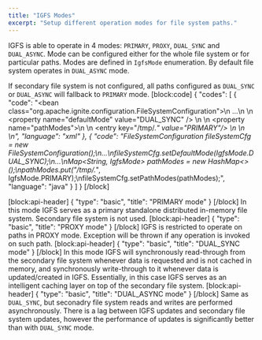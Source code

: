 ```yaml
---
title: "IGFS Modes"
excerpt: "Setup different operation modes for file system paths."
---
```

IGFS is able to operate in 4 modes: `PRIMARY`, `PROXY`, `DUAL_SYNC` and `DUAL_ASYNC`. Mode can be configured either for the whole file system or for particular paths. Modes are defined in `IgfsMode` enumeration. By default file system operates in `DUAL_ASYNC` mode. 

If secondary file system is not configured, all paths configured as `DUAL_SYNC` or `DUAL_ASYNC` will fallback to `PRIMARY` mode. 
[block:code]
{
  "codes": [
    {
      "code": "<bean class=\"org.apache.ignite.configuration.FileSystemConfiguration\">\n  ...\n  <!-- Set default mode. -->\n  <property name=\"defaultMode\" value=\"DUAL_SYNC\" />     \n  <!-- Configure '/tmp' and all child paths to work in PRIMARY mode. -->\n  <property name=\"pathModes\">\n    <map>\n      <entry key=\"/tmp/.*\" value=\"PRIMARY\"/>      \n    </map>\n  </property>\n</bean>",
      "language": "xml"
    },
    {
      "code": "FileSystemConfiguration fileSystemCfg = new FileSystemConfiguration();\n...\nfileSystemCfg.setDefaultMode(IgfsMode.DUAL_SYNC);\n...\nMap<String, IgfsMode> pathModes = new HashMap<>();\npathModes.put(\"/tmp/.*\", IgfsMode.PRIMARY);\nfileSystemCfg.setPathModes(pathModes);",
      "language": "java"
    }
  ]
}
[/block]

[block:api-header]
{
  "type": "basic",
  "title": "PRIMARY mode"
}
[/block]
In this mode IGFS serves as a primary standalone distributed in-memory file system. Secondary file system is not used.
[block:api-header]
{
  "type": "basic",
  "title": "PROXY mode"
}
[/block]
IGFS is restricted to operate on paths in PROXY mode. Exception will be thrown if any operation is invoked on such path. 
[block:api-header]
{
  "type": "basic",
  "title": "DUAL_SYNC mode"
}
[/block]
In this mode IGFS will synchronously read-through from the secondary file system whenever data is requested and is not cached in memory, and synchronously write-through to it whenever data is updated/created in IGFS. Essentially, in this case IGFS serves as an intelligent caching layer on top of the secondary file system.
[block:api-header]
{
  "type": "basic",
  "title": "DUAL_ASYNC mode"
}
[/block]
Same as `DUAL_SYNC`, but seconadry file system reads and writes are performed asynchronously.
There is a lag between IGFS updates and secondary file system updates, however the performance of updates is significantly better than with `DUAL_SYNC` mode.
